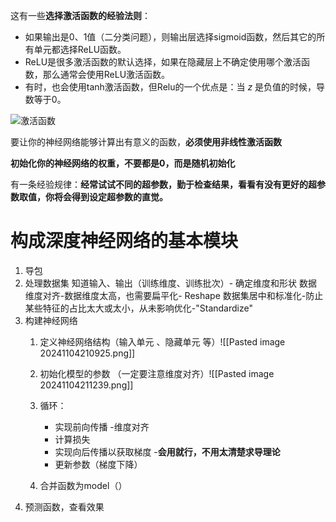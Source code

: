 这有一些**选择激活函数的经验法则**：

- 如果输出是0、1值（二分类问题），则输出层选择sigmoid函数，然后其它的所有单元都选择ReLU函数。
- ReLU是很多激活函数的默认选择，如果在隐藏层上不确定使用哪个激活函数，那么通常会使用ReLU激活函数。
- 有时，也会使用tanh激活函数，但Relu的一个优点是：当 _z_ 是负值的时候，导数等于0。

![激活函数](https://camo.githubusercontent.com/bd9ec2e74dd2dd4ef2678ffbb89eecf7e0257d606d96468f92746326e75325f7/68747470733a2f2f7261772e6769746875622e636f6d2f6c6f7665756e6b2f646565706c6561726e696e675f61695f626f6f6b732f6d61737465722f696d616765732f4c315f7765656b335f392e6a7067)

要让你的神经网络能够计算出有意义的函数，**必须使用非线性激活函数**

**初始化你的神经网络的权重，不要都是0，而是随机初始化**

有一条经验规律：**经常试试不同的超参数，勤于检查结果，看看有没有更好的超参数取值，你将会得到设定超参数的直觉。**


# 构成深度神经网络的基本模块
1. 导包
2. 处理数据集
知道输入、输出（训练维度、训练批次）- 确定维度和形状
数据维度对齐-数据维度太高，也需要扁平化- Reshape
数据集居中和标准化-防止某些特征的占比太大或太小，从未影响优化-"Standardize" 
3. 构建神经网络
	1. 定义神经网络结构（输入单元 、隐藏单元 等）![[Pasted image 20241104210925.png]]
	2. 初始化模型的参数 （一定要注意维度对齐）![[Pasted image 20241104211239.png]]

	3. 循环： 
		  - 实现前向传播 -维度对齐
		  - 计算损失 
		  - 实现向后传播以获取梯度 -**会用就行，不用太清楚求导理论**
		  - 更新参数（梯度下降）
	5. 合并函数为model（）
4. 预测函数，查看效果